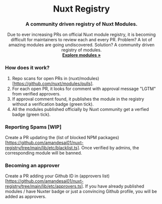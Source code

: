 <div align="center">
  <h1 align="center">Nuxt Registry</h1>
  <h3 align="center">A community driven registry of Nuxt Modules.</h3>

  <p align="center">
    Due to ever increasing PRs on official Nuxt module registry, it is becoming difficult for maintainers to review each and every PR. Problem? A lot of amazing modules are going undiscovered. Solution? A community driven registry of modules.
    <br />
    <a href="https://nuxt-registry.vercel.app"><strong>Explore modules »</strong></a>
  </p>
</div>

### How does it work?
1. Repo scans for open PRs in (nuxt/modules)[https://github.com/nuxt/modules/pulls].
2. For each open PR, it looks for comment with approval message "LGTM" from verified approvers.
3. If approval comment found, it publishes the module in the registry without a verification badge (green tick).
4. All the modules published officially by Nuxt community get a verfied badge (green tick).

### Reporting Spams [WIP]
Create a PR updating the (list of blocked NPM packages)[https://github.com/amandesai01/nuxt-registry/tree/main/lib/etc/blacklist.ts]. Once verified by admins, the corresponding module will be banned.

### Becoming an approver
Create a PR adding your Github ID in (approvers list)[https://github.com/amandesai01/nuxt-registry/tree/main/lib/etc/approvers.ts]. If you have already published modules / have Nuxter badge or just a convincing Github profile, you will be added as approvers.
